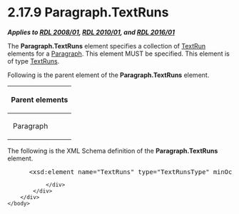 <html dir="LTR" xmlns:mshelp="http://msdn.microsoft.com/mshelp" xmlns:ddue="http://ddue.schemas.microsoft.com/authoring/2003/5" xmlns:xlink="http://www.w3.org/1999/xlink" xmlns:tool="http://www.microsoft.com/tooltip">
    <head>
        <meta http-equiv="Content-Type" content="text/html; CHARSET=utf-8"></meta>
        <meta name="save" content="history"></meta>
        <title>2.17.9 Paragraph.TextRuns</title>
        <xml>
            <mshelp:toctitle title="2.17.9 Paragraph.TextRuns"></mshelp:toctitle>
            <mshelp:rltitle title="[MS-RDL]: Paragraph.TextRuns"></mshelp:rltitle>
            <mshelp:keyword index="A" term="248009c5-653c-4dfa-97c6-faf2be936d6d"></mshelp:keyword>
            <mshelp:attr name="DCSext.ContentType" value="open specification"></mshelp:attr>
            <mshelp:attr name="AssetID" value="248009c5-653c-4dfa-97c6-faf2be936d6d"></mshelp:attr>
            <mshelp:attr name="TopicType" value="kbRef"></mshelp:attr>
            <mshelp:attr name="DCSext.Title" value="[MS-RDL]: Paragraph.TextRuns" />
        </xml>
    </head>
    <body>
        <div id="header">
            <h1 class="heading">2.17.9 Paragraph.TextRuns</h1>
        </div>
        <div id="mainSection">
            <div id="mainBody">
                <div id="allHistory" class="saveHistory"></div>
                <div id="sectionSection0" class="section" name="collapseableSection">
                    

<p><b><i>Applies to </i></b><a href="1e855f94-4617-47e4-b89e-0856c6cb420f.md"><b><i>RDL 2008/01</i></b></a><b><i>,
</i></b><a href="3428e690-a348-4ec7-8a6a-8efb42d2cdee.md"><b><i>RDL 2010/01</i></b></a><b><i>,
and </i></b><a href="52ce3983-2bfc-4e72-9359-42aaf5fe4509.md"><b><i>RDL 2016/01</i></b></a></p>

<p>The <b>Paragraph.TextRuns</b> element specifies a collection
of <a href="90623d67-443b-4480-9869-e03277a6223a.md">TextRun</a> elements for
a <a href="c813d832-e92f-40e9-aadf-77ec1845efbb.md">Paragraph</a>. This
element MUST be specified. This element is of type <a href="0423ff2e-2e36-436b-9180-3c36e6f89c79.md">TextRuns</a>.</p>

<p>Following is the parent element of the <b>Paragraph.TextRuns</b>
element.</p>

<table>
 <thead>
  <tr>
   <th>
   <p>Parent elements</p>
   </th>
  </tr>
 </thead>
 <tr>
  <td>
  <p> Paragraph </p>
  </td>
 </tr>
</table>

<p>The following is the XML Schema definition of the <b>Paragraph.TextRuns</b>
element.</p>

<dl>
<dd>
<div><pre> &lt;xsd:element name=&quot;TextRuns&quot; type=&quot;TextRunsType&quot; minOccurs=&quot;1&quot; /&gt;
</pre></div>
</dd></dl>


                </div>
            </div>
        </div>
    </body>
</html>